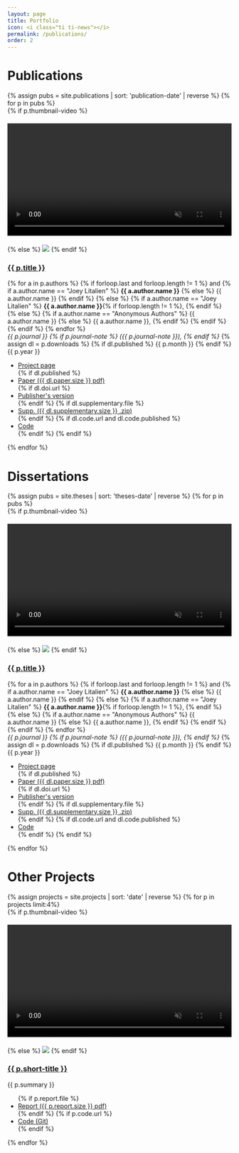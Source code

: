 ```yaml
---
layout: page
title: Portfolio
icon: <i class="ti ti-news"></i>
permalink: /publications/
order: 2
---
```


# Publications
<section>
  <div class="container">
    {% assign pubs = site.publications | sort: 'publication-date' | reverse %}
    {% for p in pubs  %}
    <div class="row bottom-padding">
      <div class="col-2 no-padding">
      {% if p.thumbnail-video %}
        <a href="{{ p.permalink }}">
        <video style="width: 100%; margin-top: 20px; margin-bottom: 20px;" autoplay muted loop>
          <source src="{{ p.thumbnail-video }}" type="video/mp4">
        </video>
        </a>
      {% else %}
        <a href="{{ p.permalink }}"><img class="project-thumb" src="{{ p.thumbnail }}"/></a>
      {% endif %}
      </div>
      <div class="col-10 no-rpadding">
        <h3><a href="{{ p.permalink }}">{{ p.title }}</a></h3>
        <p>
          <!-- List of authors -->
          {% for a in p.authors %}
            {% if forloop.last and forloop.length != 1 %}
              and
              {% if a.author.name == "Joey Litalien" %}
                <b>{{ a.author.name }}</b>
              {% else %}
                {{ a.author.name }}
              {% endif %}
            {% else %}
              {% if a.author.name == "Joey Litalien" %}
                <b>{{ a.author.name }}</b>{% if forloop.length != 1 %}, {% endif %}
              {% else %}
                {% if a.author.name == "Anonymous Authors" %}
                   {{ a.author.name }}
                {% else %}
                  {{ a.author.name }},
                {% endif %}
              {% endif %}
            {% endif %}
          {% endfor %}
          <br>
          <!-- Journal information -->
          <i>
            {{ p.journal }}
            {% if p.journal-note %}
              ({{ p.journal-note }}),
            {% endif %}
          </i>
          {% assign dl = p.downloads %}
          {% if dl.published %} {{ p.month }} {% endif %} {{ p.year }}
        </p>
        <ul class="fa-ul inline-list">
          <li class="fa-li"><i class="ti ti-world"></i>
            <a href="{{ p.permalink }}">Project page</a>
          </li>
          {% if dl.published %}
            <li class="fa-li"><i class="ti ti-file-type-pdf"></i>
              <a href="{{ dl.paper.file }}">Paper ({{ dl.paper.size }} pdf)</a>
            </li>
            {% if dl.doi.url %}
            <li class="fa-li"><i class="ti ti-notebook"></i>
              <a href="{{ dl.doi.url }}">Publisher's version</a>
            </li>
            {% endif %}
            {% if dl.supplementary.file %}
            <li class="fa-li"><i class="ti ti-file-zip"></i>
              <a href="{{ dl.supplementary.url }}">Supp. ({{ dl.supplementary.size }} .zip)</a>
            </li>
            {% endif %}
            {% if dl.code.url and dl.code.published %}
            <li class="fa-li"><i class="ti ti-code"></i>
              <a href="{{ dl.code.url }}">Code</a>
            </li>
            {% endif %}
          {% endif %}
        </ul>
      </div>
    </div>
    {% endfor %}
  </div>
</section>

# Dissertations
<section>
  <div class="container">
    {% assign pubs = site.theses | sort: 'theses-date' | reverse %}
    {% for p in pubs  %}
    <div class="row bottom-padding">
      <div class="col-2 no-padding">
      {% if p.thumbnail-video %}
        <a href="{{ p.permalink }}">
        <video style="width: 100%; margin-top: 20px; margin-bottom: 20px;" autoplay muted loop>
          <source src="{{ p.thumbnail-video }}" type="video/mp4">
        </video>
        </a>
      {% else %}
        <a href="{{ p.permalink }}"><img class="project-thumb" src="{{ p.thumbnail }}"/></a>
      {% endif %}
      </div>
      <div class="col-10 no-rpadding">
        <h3><a href="{{ p.permalink }}">{{ p.title }}</a></h3>
        <p>
          <!-- List of authors -->
          {% for a in p.authors %}
            {% if forloop.last and forloop.length != 1 %}
              and
              {% if a.author.name == "Joey Litalien" %}
                <b>{{ a.author.name }}</b>
              {% else %}
                {{ a.author.name }}
              {% endif %}
            {% else %}
              {% if a.author.name == "Joey Litalien" %}
                <b>{{ a.author.name }}</b>{% if forloop.length != 1 %}, {% endif %}
              {% else %}
                {% if a.author.name == "Anonymous Authors" %}
                   {{ a.author.name }}
                {% else %}
                  {{ a.author.name }},
                {% endif %}
              {% endif %}
            {% endif %}
          {% endfor %}
          <br>
          <!-- Journal information -->
          <i>
            {{ p.journal }}
            {% if p.journal-note %}
              ({{ p.journal-note }}),
            {% endif %}
          </i>
          {% assign dl = p.downloads %}
          {% if dl.published %} {{ p.month }} {% endif %} {{ p.year }}
        </p>
        <ul class="fa-ul inline-list">
          <li class="fa-li"><i class="ti ti-world"></i>
            <a href="{{ p.permalink }}">Project page</a>
          </li>
          {% if dl.published %}
            <li class="fa-li"><i class="ti ti-file-type-pdf"></i>
              <a href="{{ dl.paper.file }}">Paper ({{ dl.paper.size }} pdf)</a>
            </li>
            {% if dl.doi.url %}
            <li class="fa-li"><i class="ti ti-notebook"></i>
              <a href="{{ dl.doi.url }}">Publisher's version</a>
            </li>
            {% endif %}
            {% if dl.supplementary.file %}
            <li class="fa-li"><i class="ti ti-file-zip"></i>
              <a href="{{ dl.supplementary.url }}">Supp. ({{ dl.supplementary.size }} .zip)</a>
            </li>
            {% endif %}
            {% if dl.code.url and dl.code.published %}
            <li class="fa-li"><i class="ti ti-code"></i>
              <a href="{{ dl.code.url }}">Code</a>
            </li>
            {% endif %}
          {% endif %}
        </ul>
      </div>
    </div>
    {% endfor %}
  </div>
</section>

# Other Projects
<section>
  <div class="container">
    {% assign projects = site.projects | sort: 'date' | reverse %}
    {% for p in projects limit:4%}
    <div class="row bottom-padding">
        <div class="col-2 no-padding">
        {% if p.thumbnail-video %}
          <a href="{{ p.permalink }}">
          <video style="width: 100%; margin-top: 20px; margin-bottom: 20px;" autoplay muted loop>
            <source src="{{ p.thumbnail-video }}" type="video/mp4">
          </video>
          </a>
        {% else %}
          <a href="{{ p.permalink }}"><img class="project-thumb" src="{{ p.thumbnail }}"/></a>
        {% endif %}
        </div>
      <div class="col-10 no-rpadding">
        <h3><a href="{{ p.permalink }}">{{ p.short-title }}</a></h3>
        <p class="justified">{{ p.summary }}</p>
        <ul class="fa-ul inline-list">
          {% if p.report.file %}
          <li class="fa-li"><i class="ti ti-file-type-pdf"></i>
            <a href="{{ p.report.file }}">Report ({{ p.report.size }} pdf)</a>
          </li>
          {% endif %}
          {% if p.code.url %}
          <li class="fa-li"><i class="ti ti-brand-github"></i>
            <a href="{{ p.code.url }}">Code (Git)</a>
          </li>
          {% endif %}
        </ul>
      </div>
    </div>
  {% endfor %}
  </div>
</section>
